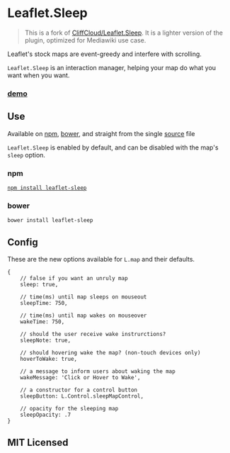 # Leaflet.Sleep

> This is a fork of [CliffCloud/Leaflet.Sleep](https://github.com/CliffCloud/Leaflet.Sleep).
It is a lighter version of the plugin, optimized for Mediawiki use case.

Leaflet's stock maps are event-greedy and interfere with scrolling.

`Leaflet.Sleep` is an interaction manager, helping your
map do what you want when you want.

### [demo](http://cliffcloud.github.io/Leaflet.Sleep)

## Use

Available on [npm](#npm), [bower](#bower), and straight from the single
[source](https://github.com/CliffCloud/Leaflet.Sleep/blob/master/Leaflet.Sleep.js)
file

`Leaflet.Sleep` is enabled by default, and can be disabled with the map's `sleep`
option.

### npm

[`npm install leaflet-sleep`](https://www.npmjs.com/package/leaflet-sleep)

### bower

`bower install leaflet-sleep`

## Config

These are the new options available for `L.map` and their defaults.

    {
        // false if you want an unruly map
        sleep: true,

        // time(ms) until map sleeps on mouseout
        sleepTime: 750,

        // time(ms) until map wakes on mouseover
        wakeTime: 750,

        // should the user receive wake instrurctions?
        sleepNote: true,

        // should hovering wake the map? (non-touch devices only)
        hoverToWake: true,

        // a message to inform users about waking the map
        wakeMessage: 'Click or Hover to Wake',

        // a constructor for a control button
        sleepButton: L.Control.sleepMapControl,

        // opacity for the sleeping map
        sleepOpacity: .7
    }

## MIT Licensed
